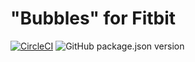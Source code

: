 # "Bubbles" for Fitbit

[![CircleCI](https://circleci.com/gh/IanSavchenko/fitbit-bubbles.svg?style=svg)](https://circleci.com/gh/IanSavchenko/fitbit-bubbles)
![GitHub package.json version](https://img.shields.io/github/package-json/v/IanSavchenko/fitbit-bubbles)
